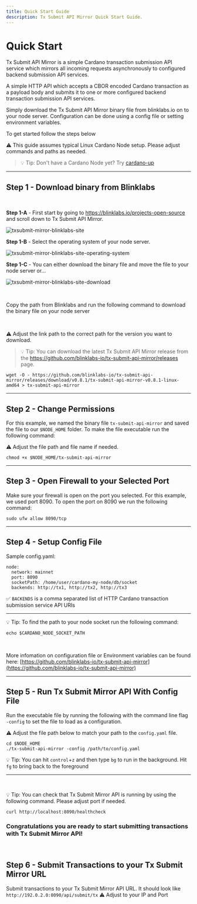 ```yaml
---
title: Quick Start Guide
description: Tx Submit API Mirror Quick Start Guide.
---
```


# Quick Start

Tx Submit API Mirror is a simple Cardano transaction submission API service which mirrors all incoming requests asynchronously to configured backend submission API services.

A simple HTTP API which accepts a CBOR encoded Cardano transaction as a payload body and submits it to one or more configured backend transaction submission API services.

Simply download the Tx Submit API Mirror binary file from blinklabs.io on to your node server. Configuration can be done using a config file or setting environment variables.  

To get started follow the steps below

⚠️ This guide assumes typical Linux Cardano Node setup. Please adjust commands and paths as needed.

> 💡 Tip: Don't have a Cardano Node yet? Try [cardano-up](../../cardano-up/001-cardano-up)

***

## Step 1 - Download binary from Blinklabs  
<br>

**Step 1-A** - First start by going to <a href="https://blinklabs.io/projects-open-source" target="_blank">https://blinklabs.io/projects-open-source</a> and scroll down to Tx Submit API Mirror.  

![txsubmit-mirror-blinklabs-site](/txsubmit-mirror-blinklabs-site.png)
<br>

**Step 1-B** - Select the operating system of your node server.  

![txsubmit-mirror-blinklabs-site-operating-system](/txsubmit-mirror-blinklabs-site-operating-system.png)
<br>

**Step 1-C** - You can either download the binary file and move the file to your node server or...  

![txsubmit-mirror-blinklabs-site-download](/txsubmit-mirror-blinklabs-site-download.png)

<br>

Copy the path from Blinklabs and run the following command to download the binary file on your node server  

<br>

⚠️ Adjust the link path to the correct path for the version you want to download. 

> 💡 Tip: You can download the latest Tx Submit API Mirror release from the <a href="https://github.com/blinklabs-io/tx-submit-api-mirror/releases" target="_blank">https://github.com/blinklabs-io/tx-submit-api-mirror/releases</a> page.  

```
wget -O - https://github.com/blinklabs-io/tx-submit-api-mirror/releases/download/v0.8.1/tx-submit-api-mirror-v0.8.1-linux-amd64 > tx-submit-api-mirror
```

***

## Step 2 - Change Permissions

For this example, we named the binary file `tx-submit-api-mirror` and saved the file to our `$NODE_HOME` folder. To make the file executable run the following command:

⚠️ Adjust the file path and file name if needed. 

```
chmod +x $NODE_HOME/tx-submit-api-mirror
```

***

## Step 3 - Open Firewall to your Selected Port

Make sure your firewall is open on the port you selected. For this example, we used port 8090. To open the port on 8090 we run the following command:

`
sudo ufw allow 8090/tcp
`

***

## Step 4 - Setup Config File

Sample config.yaml:

```
node:
  network: mainnet
  port: 8090
  socketPath: /home/user/cardano-my-node/db/socket
  backends: http://tx1, http://tx2, http://tx3
```

✅ `BACKENDS` is a comma separated list of HTTP Cardano transaction submission service API URIs

***

💡 Tip: To find the path to your node socket run the following command:

```
echo $CARDANO_NODE_SOCKET_PATH
```

<br>

More infomation on configuration file or Environment variables can be found here: [https://github.com/blinklabs-io/tx-submit-api-mirror](https://github.com/blinklabs-io/tx-submit-api-mirror)

***

## Step 5 - Run Tx Submit Mirror API With Config File

Run the executable file by running the following with the command line flag `-config` to set the file to load as a configuration.

⚠️ Adjust the file path below to match your path to the `config.yaml` file.

```
cd $NODE_HOME
./tx-submit-api-mirror -config /path/to/config.yaml
```

💡 Tip: You can hit `control`+`z` and then type `bg` to run in the background. Hit `fg` to bring back to the foreground

***

<br>

💡 Tip: You can check that Tx Submit Mirror API is running by using the following command. Please adjust port if needed.

```
curl http://localhost:8090/healthcheck
```

### Congratulations you are ready to start submitting transactions with Tx Submit Mirror API!

<br>

## Step 6 - Submit Transactions to your Tx Submit Mirror URL

Submit transactions to your Tx Submit Mirror API URL. It should look like `http://192.0.2.0:8090/api/submit/tx` ⚠️ Adjust to your IP and Port
